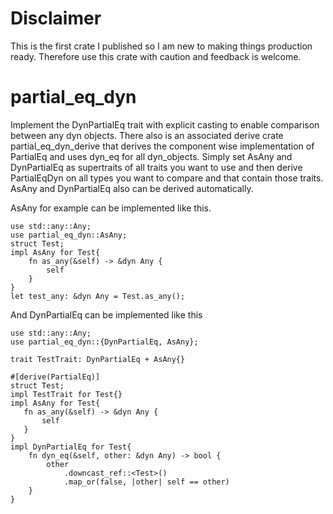 # Disclaimer

This is the first crate I published so I am new to making things production ready. Therefore use this crate with caution and feedback is welcome.

# partial_eq_dyn

Implement the DynPartialEq trait with explicit casting to enable comparison between any dyn objects. There also is an associated derive crate partial_eq_dyn_derive that derives the component wise implementation of PartialEq and uses dyn_eq for all dyn_objects.
Simply set AsAny and DynPartialEq as supertraits of all traits you want to use and then derive PartialEqDyn on all types you want to compare and that contain those traits. AsAny and DynPartialEq also can be derived automatically.

AsAny for example can be implemented like this. 
```
use std::any::Any;
use partial_eq_dyn::AsAny;
struct Test;
impl AsAny for Test{
    fn as_any(&self) -> &dyn Any {
        self
    }
}
let test_any: &dyn Any = Test.as_any();
```

And DynPartialEq can be implemented like this 

```
use std::any::Any;
use partial_eq_dyn::{DynPartialEq, AsAny};

trait TestTrait: DynPartialEq + AsAny{}

#[derive(PartialEq)]
struct Test;
impl TestTrait for Test{}
impl AsAny for Test{
   fn as_any(&self) -> &dyn Any {
       self
   }
}
impl DynPartialEq for Test{
    fn dyn_eq(&self, other: &dyn Any) -> bool {
        other
            .downcast_ref::<Test>()
            .map_or(false, |other| self == other)
    }
}
```